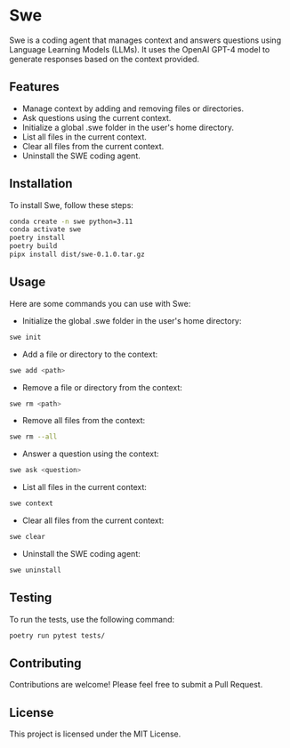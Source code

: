 # Swe

Swe is a coding agent that manages context and answers questions using Language Learning Models (LLMs). It uses the OpenAI GPT-4 model to generate responses based on the context provided.

## Features

- Manage context by adding and removing files or directories.
- Ask questions using the current context.
- Initialize a global .swe folder in the user's home directory.
- List all files in the current context.
- Clear all files from the current context.
- Uninstall the SWE coding agent.

## Installation

To install Swe, follow these steps:

```bash
conda create -n swe python=3.11
conda activate swe
poetry install
poetry build
pipx install dist/swe-0.1.0.tar.gz
```

## Usage

Here are some commands you can use with Swe:

- Initialize the global .swe folder in the user's home directory:

```bash
swe init
```

- Add a file or directory to the context:

```bash
swe add <path>
```

- Remove a file or directory from the context:

```bash
swe rm <path>
```

- Remove all files from the context:

```bash
swe rm --all
```

- Answer a question using the context:

```bash
swe ask <question>
```

- List all files in the current context:

```bash
swe context
```

- Clear all files from the current context:

```bash
swe clear
```

- Uninstall the SWE coding agent:

```bash
swe uninstall
```

## Testing

To run the tests, use the following command:

```bash
poetry run pytest tests/
```

## Contributing

Contributions are welcome! Please feel free to submit a Pull Request.

## License

This project is licensed under the MIT License.